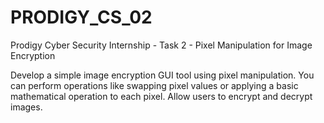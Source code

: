 # PRODIGY_CS_02

Prodigy Cyber Security Internship - Task 2 - Pixel Manipulation for Image Encryption

Develop a simple image encryption GUI tool using pixel manipulation. You can perform operations like swapping pixel values or applying a basic mathematical operation to each pixel. Allow users to encrypt and decrypt images.
